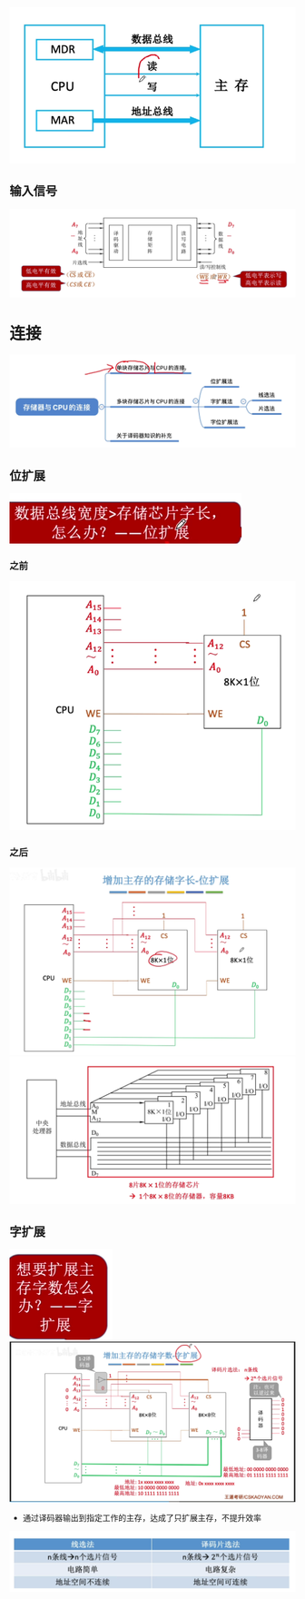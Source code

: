 
![输入图片说明](/imgs/2025-08-06/Z5QnBu0xwemrxxE4.png)
## 输入信号
![输入图片说明](/imgs/2025-08-06/7amtBy7eBs11hVlA.png)
# 连接
![输入图片说明](/imgs/2025-08-06/tLoZHXy7REPqg5V6.png)
## 位扩展
![输入图片说明](/imgs/2025-08-06/9CBKUrq3W2TUrrfi.png)
### 之前
![输入图片说明](/imgs/2025-08-06/AWtjLTnHVDkqtA9t.png)
### 之后
![输入图片说明](/imgs/2025-08-06/NLbsBQbbQre0Vekm.png)
![输入图片说明](/imgs/2025-08-06/EIBOQweI0Kbsi1Ms.png)
## 字扩展
![输入图片说明](/imgs/2025-08-06/VOV8qdZyvForaktW.png)
![输入图片说明](/imgs/2025-08-06/KqA4OO69GzjdFsGT.png)
- 通过译码器输出到指定工作的主存，达成了只扩展主存，不提升效率

![输入图片说明](/imgs/2025-08-06/Ks0hwe7Jgm3aKLwi.png)

<!--stackedit_data:
eyJoaXN0b3J5IjpbLTEwMDg3OTYyMjJdfQ==
-->